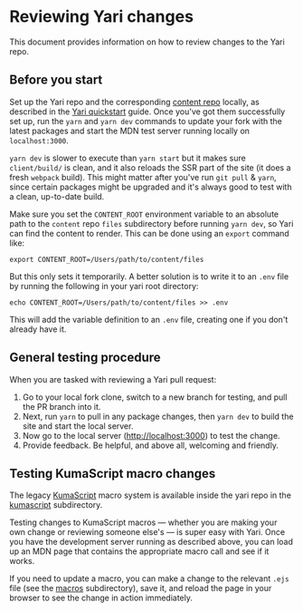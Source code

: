 # Reviewing Yari changes

This document provides information on how to review changes to the Yari repo.

## Before you start

Set up the Yari repo and the corresponding [content repo](https://github.com/mdn/content)
locally, as described in the [Yari quickstart](README.md#quickstart) guide. Once
you've got them successfully set up, run the `yarn` and `yarn dev` commands to
update your fork with the latest packages and start the MDN test server running
locally on `localhost:3000`.

`yarn dev` is slower to execute than `yarn start` but it makes sure `client/build/`
is clean, and it also reloads the SSR part of the site (it does a fresh `webpack`
build). This might matter after you've run `git pull` & `yarn`, since certain
packages might be upgraded and it's always good to
test with a clean, up-to-date build.

Make sure you set the `CONTENT_ROOT` environment variable to an absolute path to
the `content` repo `files` subdirectory before running `yarn dev`, so Yari can find the content to render. This can be done using an `export` command like:

```
export CONTENT_ROOT=/Users/path/to/content/files
```

But this only sets it temporarily. A better solution is to write it to an `.env`
file by running the following in your yari root directory:

```
echo CONTENT_ROOT=/Users/path/to/content/files >> .env
```

This will add the variable definition to an `.env` file, creating one if you
don't already have it.

## General testing procedure

When you are tasked with reviewing a Yari pull request:

1. Go to your local fork clone, switch to a new branch for testing, and pull the
   PR branch into it.
2. Next, run `yarn` to pull in any package changes, then `yarn dev` to build the
   site and start the local server.
3. Now go to the local server (<http://localhost:3000>) to test the change.
4. Provide feedback. Be helpful, and above all, welcoming and friendly.

## Testing KumaScript macro changes

The legacy [KumaScript](https://developer.mozilla.org/en-US/docs/MDN/Tools/KumaScript)
macro system is available inside the yari repo in the [kumascript](https://github.com/mdn/yari/tree/master/kumascript) subdirectory.

Testing changes to KumaScript macros — whether you are making your own change or
reviewing someone
else's — is super easy with Yari. Once you have the development server running
as described above, you can load up an MDN page that contains the appropriate
macro call and see if it works.

If you need to update a macro, you can make a change to the relevant `.ejs` file
(see the [macros](https://github.com/mdn/yari/tree/master/kumascript/macros) subdirectory),
save it, and reload the page in your browser to see the change in action
immediately.
